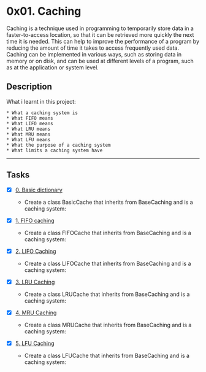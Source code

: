 # 0x01. Caching

Caching is a technique used in programming to temporarily store data in a faster-to-access location, so that it can be retrieved more quickly the next time it is needed. This can help to improve the performance of a program by reducing the amount of time it takes to access frequently used data. Caching can be implemented in various ways, such as storing data in memory or on disk, and can be used at different levels of a program, such as at the application or system level.

## Description
What i learnt in this project:

```
* What a caching system is
* What FIFO means
* What LIFO means
* What LRU means
* What MRU means
* What LFU means
* What the purpose of a caching system
* What limits a caching system have
```

---

## Tasks
+ [x] [0. Basic dictionary](./0-basic_cache.py)

  + Create a class BasicCache that inherits from BaseCaching and is a caching system:

+ [x] [1. FIFO caching](./1-fifo_cache.py)

  + Create a class FIFOCache that inherits from BaseCaching and is a caching system:

+ [x] [2. LIFO Caching](./2-lifo_cache.py)

  + Create a class LIFOCache that inherits from BaseCaching and is a caching system:

+ [x] [3. LRU Caching](./3-lru_cache.py)

  + Create a class LRUCache that inherits from BaseCaching and is a caching system:

+ [x] [4. MRU Caching](./4-mru_cache.py)

  + Create a class MRUCache that inherits from BaseCaching and is a caching system:

+ [x] [5. LFU Caching](./100-lfu_cache.py)

  + Create a class LFUCache that inherits from BaseCaching and is a caching system:
